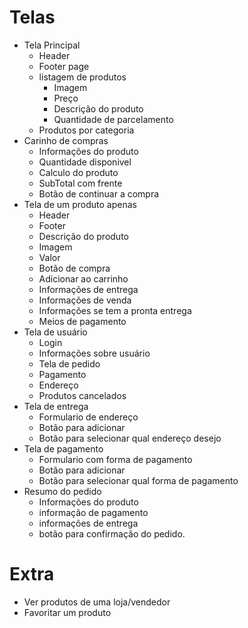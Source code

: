 # Telas

- Tela Principal 
    - Header
    - Footer page
    - listagem de produtos
        - Imagem
        - Preço
        - Descrição do produto
        - Quantidade de parcelamento
    - Produtos por categoria
- Carinho de compras
    - Informações do produto
    - Quantidade disponivel
    - Calculo do produto
    - SubTotal com frente
    - Botão de continuar a compra
- Tela de um produto apenas
    - Header
    - Footer 
    - Descrição do produto
    - Imagem
    - Valor
    - Botão de compra
    - Adicionar ao carrinho
    - Informações de entrega
    - Informações de venda
    - Informações se tem a pronta entrega
    - Meios de pagamento
- Tela de usuário
    - Login
    - Informações sobre usuário
    - Tela de pedido
    - Pagamento
    - Endereço
    - Produtos cancelados
- Tela de entrega
    - Formulario de endereço
    - Botão para adicionar
    - Botão para selecionar qual endereço desejo
- Tela de pagamento
    - Formulario com forma de pagamento
    - Botão para adicionar
    - Botão para selecionar qual forma de pagamento
- Resumo do pedido
    - Informações do produto
    - informação de pagamento
    - informações de entrega
    - botão para confirmação do pedido.

# Extra

- Ver produtos de uma loja/vendedor
- Favoritar um produto